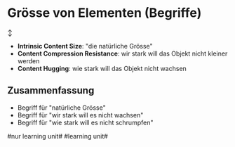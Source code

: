 # Grösse von Elementen (Begriffe)
↕️

- **Intrinsic Content Size**: "die natürliche Grösse"
- **Content Compression Resistance**: wir stark will das Objekt nicht kleiner werden
- **Content Hugging**: wie stark will das Objekt nicht wachsen

## Zusammenfassung
- Begriff für "natürliche Grösse"
- Begriff für "wir stark will es nicht wachsen"
- Begriff für "wie stark will es nicht schrumpfen"


#nur learning unit# #learning unit#